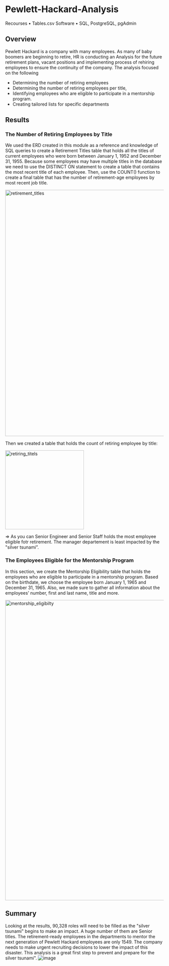 # Pewlett-Hackard-Analysis
Recourses
•	Tables.csv
Software
•	 SQL, PostgreSQL, pgAdmin

## Overview 

Pewlett Hackard is a company with many employees. As many of baby boomers are beginning to retire, HR is conducting an Analysis for the future retirement plans, vacant positions and implementing process of rehiring employees to ensure the continuity of the company. The analysis focused on the following

*  Determining the number of retiring employees 
*  Determining the number of retiring employees per title,
*  Identifying employees who are eligible to participate in a mentorship program. 
*  Creating tailored lists for specific departments 

## Results

### The Number of Retiring Employees by Title
We used the ERD created in this module as a reference and knowledge of SQL queries to create a Retirement Titles table that holds all the titles of current employees who were born between January 1, 1952 and December 31, 1955. Because some employees may have multiple titles in the database we need to use the DISTINCT ON statement to create a table that contains the most recent title of each employee. Then, use the COUNT() function to create a final table that has the number of retirement-age employees by most recent job title.


<img width="780" alt="retirement_titles" src="https://user-images.githubusercontent.com/91625564/143803871-b8a64194-d903-4c91-99a6-dc37628d9360.png">

Then we created a table that holds the count of retiring employee by title:

<img width="250" alt="retiring_titels" src="https://user-images.githubusercontent.com/91625564/143804079-34a3a28c-ddbf-4386-8b99-7d15ab222b5e.png">

=> As you can Senior Engineer and Senior Staff holds the most employee eligible fotr retirement. The manager departement is least impacted by the "silver tsunami”.

### The Employees Eligible for the Mentorship Program
In this section, we create the Mentorship Eligibility table that holds the employees who are eligible to participate in a mentorship program. Based on the birthdate, we choose the employee born January 1, 1965 and December 31, 1965. Also, we made sure to gather all information about the employees’ number, first and last name, title and more. 


<img width="951" alt="mentorship_eligibilty" src="https://user-images.githubusercontent.com/91625564/143804741-9886a2df-9eb5-4968-9bdf-7728d57d6972.png">



## Summary

Looking at the results, 90,328 roles will need to be filled as the "silver tsunami" begins to make an impact. A huge number of them are Senior titles. The retirement-ready employees in the departments to mentor the next generation of Pewlett Hackard employees are only 1549. The company needs to make urgent recruiting decisions to lower the impact of this disaster. 
This analysis is a great first step to prevent and prepare for the silver tsunami".
![image](https://user-images.githubusercontent.com/91625564/143806164-9c18e14a-3762-47b5-998f-dcfe67be2260.png)
